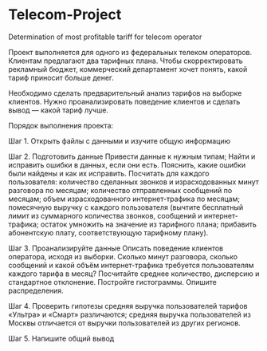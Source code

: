 # Telecom-Project
Determination of most profitable tariff for telecom operator

Проект выполняется для одного из федеральных телеком операторов. Клиентам предлагают два тарифных плана. Чтобы скорректировать рекламный бюджет, коммерческий департамент хочет понять, какой тариф приносит больше денег.

Необходимо сделать предварительный анализ тарифов на выборке клиентов. Нужно проанализировать поведение клиентов и сделать вывод — какой тариф лучше.

Порядок выполнения проекта:

Шаг 1. Открыть файлы с данными и изучите общую информацию

Шаг 2. Подготовить данные
Привести данные к нужным типам;
Найти и исправить ошибки в данных, если они есть.
Пояснить, какие ошибки были найдены и как их исправить. 
Посчитать для каждого пользователя:
количество сделанных звонков и израсходованных минут разговора по месяцам;
количество отправленных сообщений по месяцам;
объем израсходованного интернет-трафика по месяцам;
помесячную выручку с каждого пользователя (вычтите бесплатный лимит из суммарного количества звонков, сообщений и интернет-трафика; остаток умножить на значение из тарифного плана; прибавить абонентскую плату, соответствующую тарифному плану).

Шаг 3. Проанализируйте данные
Описать поведение клиентов оператора, исходя из выборки. Сколько минут разговора, сколько сообщений и какой объём интернет-трафика требуется пользователям каждого тарифа в месяц? Посчитайте среднее количество, дисперсию и стандартное отклонение. Постройте гистограммы. Опишите распределения.

Шаг 4. Проверить гипотезы
средняя выручка пользователей тарифов «Ультра» и «Смарт» различаются;
средняя выручка пользователей из Москвы отличается от выручки пользователей из других регионов.

Шаг 5. Напишите общий вывод

